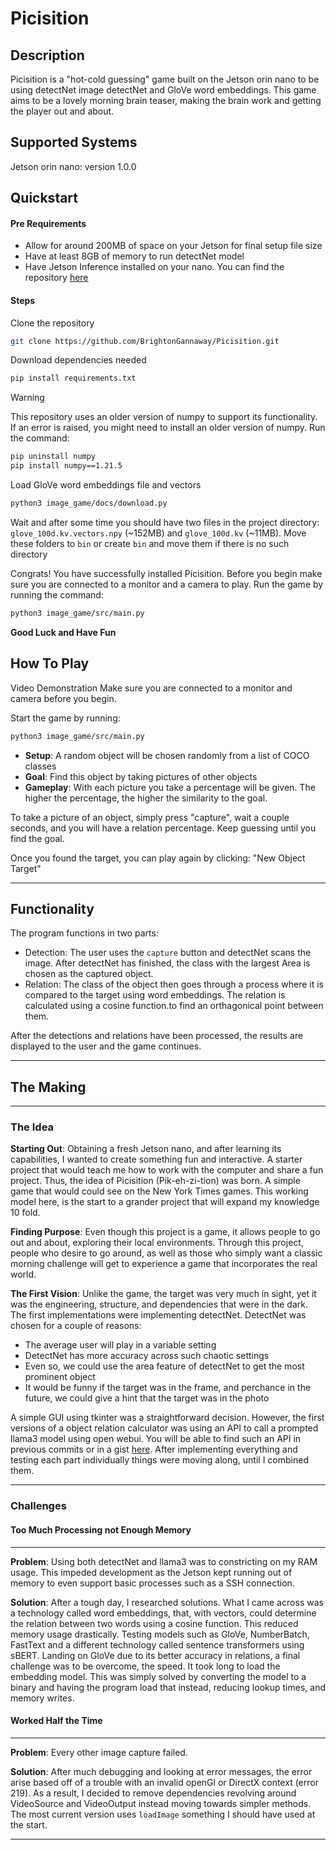 # Picisition #
## Description ##

Picisition is a "hot-cold guessing" game built on the Jetson orin nano to be using detectNet image detectNet and GloVe word embeddings.
This game aims to be a lovely morning brain teaser, making the brain work and getting the player out and about.

## Supported Systems

Jetson orin nano: version 1.0.0

## Quickstart ##

#### Pre Requirements ####

* Allow for around 200MB of space on your Jetson for final setup file size
* Have at least 8GB of memory to run detectNet model
* Have Jetson Inference installed on your nano. You can find the repository [here](https://github.com/dusty-nv/jetson-inference.git)

#### Steps ####

Clone the repository

```bash
git clone https://github.com/BrightonGannaway/Picisition.git
```

Download dependencies needed

```bash
pip install requirements.txt
```

> [!WARNING]  
> This repository uses an older version of numpy to support its functionality. If an error is raised,
> you might need to install an older version of numpy. 
> Run the command:
> ```bash
> pip uninstall numpy
> pip install numpy==1.21.5
> ```

Load GloVe word embeddings file and vectors
```bash
python3 image_game/docs/download.py
```

Wait and after some time you should have two files in the project directory: `glove_100d.kv.vectors.npy` (~152MB) and `glove_100d.kv` (~11MB). Move these folders to `bin` or create `bin` and move them if there is no such directory

Congrats! You have successfully installed Picisition. Before you begin make sure you 
are connected to a monitor and a camera to play. Run the game by running the command:
```bash
python3 image_game/src/main.py
```
__Good Luck and Have Fun__

## How To Play ##

Video Demonstration
Make sure you are connected to a monitor and camera before you begin.

Start the game by running:
```bash
python3 image_game/src/main.py
```

 - **Setup**: A random object will be chosen randomly from a list of COCO classes <br>
 - **Goal**: Find this object by taking pictures of other objects <br>
 - **Gameplay**: With each picture you take a percentage will be given. The higher the percentage, the higher the similarity to the goal.

To take a picture of an object, simply press "capture", wait a couple seconds, and you will have a relation percentage. 
Keep guessing until you find the goal. 

Once you found the target, you can play again by clicking: "New Object Target"

---
## Functionality

The program functions in two parts:

* Detection: The user uses the `capture` button and detectNet scans the image. After detectNet has finished, the class with the largest Area is chosen as the captured object.
* Relation: The class of the object then goes through a process where it is compared to the target using word embeddings. The relation is calculated using a cosine function.to find an orthagonical point between them.

After the detections and relations have been processed, the results are displayed to the user and the game continues.

---


## The Making ##
---
### The Idea ###

**Starting Out**: Obtaining a fresh Jetson nano, and after learning its capabilities, I wanted to create something fun and interactive. A starter project that would
teach me how to work with the computer and share a fun project. Thus, the idea of Picisition (Pik-eh-zi-tion) was born. A simple game that would could see 
on the New York Times games. This working model here, is the start to a grander project that will expand my knowledge 10 fold.

**Finding Purpose**: Even though this project is a game, it allows people to go out and about, exploring their local environments. Through this project, people who desire to go around, as well as those who simply want a classic morning challenge will get to experience a game that incorporates the real world.

**The First Vision**: Unlike the game, the target was very much in sight, yet it was the engineering, structure, and dependencies that were in the dark. The first implementations were implementing detectNet. DetectNet was chosen for a couple of reasons:
- The average user will play in a variable setting
- DetectNet has more accuracy across such chaotic settings
- Even so, we could use the area feature of detectNet to get the most prominent object
- It would be funny if the target was in the frame, and perchance in the future, we could give a hint that the target was in the photo

A simple GUI using tkinter was a straightforward decision. However, the first versions of a object relation calculator was using an API to call 
a prompted llama3 model using open webui. You will be able to find such an API in previous commits or in a gist [here](https://gist.github.com/BrightonGannaway/eba585f74b0aa9bc511f74f93646f206). After implementing everything and testing each part individually things were moving along, until I combined them.

---
### Challenges

#### __Too Much Processing not Enough Memory__
---
**Problem**: Using both detectNet and llama3 was to constricting on my RAM usage. This impeded development 
as the Jetson kept running out of memory to even support basic processes such as a SSH connection. 

**Solution**: After a tough day, I researched solutions. What I came across was a technology called word embeddings, that, with vectors, could determine the relation between two words using a cosine function. This reduced memory usage drastically. Testing models such as GloVe, NumberBatch, FastText and a different technology called sentence transformers using sBERT. Landing on GloVe due to its better accuracy in relations, a final challenge was to be overcome, the speed. It took long to load the embedding model. This was simply solved by converting the model to a binary and having the program load that instead, reducing lookup times, and memory writes.

#### __Worked Half the Time__
---
**Problem**: Every other image capture failed.

**Solution**: After much debugging and looking at error messages, the error arise based off of a trouble with an invalid openGl or DirectX context (error 219). As a result,
I decided to remove dependencies revolving around VideoSource and VideoOutput instead moving towards simpler methods. The most current version uses `loadImage` something I should have used at the start.

---



